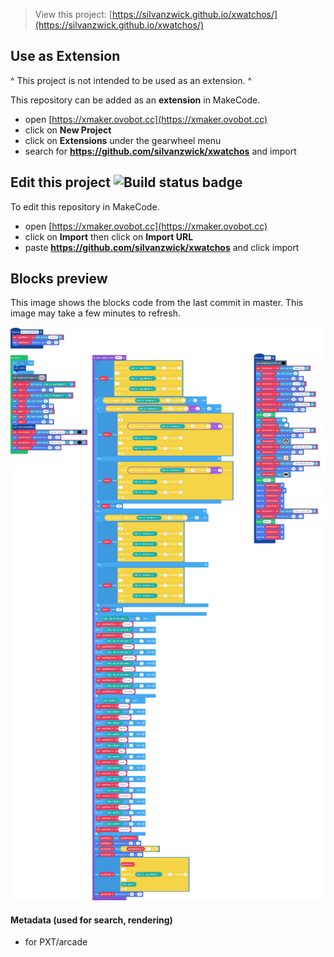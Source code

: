  


> View this project: [https://silvanzwick.github.io/xwatchos/](https://silvanzwick.github.io/xwatchos/)

## Use as Extension
^ This project is not intended to be used as an extension. ^

This repository can be added as an **extension** in MakeCode.

* open [https://xmaker.ovobot.cc](https://xmaker.ovobot.cc)
* click on **New Project**
* click on **Extensions** under the gearwheel menu
* search for **https://github.com/silvanzwick/xwatchos** and import

## Edit this project ![Build status badge](https://github.com/silvanzwick/xwatchos/workflows/MakeCode/badge.svg)

To edit this repository in MakeCode.

* open [https://xmaker.ovobot.cc](https://xmaker.ovobot.cc)
* click on **Import** then click on **Import URL**
* paste **https://github.com/silvanzwick/xwatchos** and click import

## Blocks preview

This image shows the blocks code from the last commit in master.
This image may take a few minutes to refresh.

![A rendered view of the blocks](https://github.com/silvanzwick/xwatchos/raw/master/.github/makecode/blocks.png)

#### Metadata (used for search, rendering)

* for PXT/arcade
<script src="https://makecode.com/gh-pages-embed.js"></script><script>makeCodeRender("{{ site.makecode.home_url }}", "{{ site.github.owner_name }}/{{ site.github.repository_name }}");</script>
